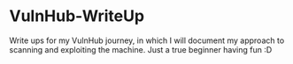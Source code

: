 # VulnHub-WriteUp
Write ups for my VulnHub journey, in which I will document my approach to scanning and exploiting the machine. Just a true beginner having fun :D
